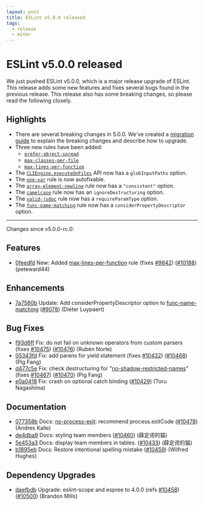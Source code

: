 ```yaml
---
layout: post
title: ESLint v5.0.0 released
tags:
  - release
  - minor
---
```

# ESLint v5.0.0 released

We just pushed ESLint v5.0.0, which is a major release upgrade of ESLint. This release adds some new features and fixes several bugs found in the previous release. This release also has some breaking changes, so please read the following closely.

## Highlights

* There are several breaking changes in 5.0.0. We've created a [migration guide](/docs/user-guide/migrating-to-5.0.0) to explain the breaking changes and describe how to upgrade.
* Three new rules have been added:
    * [`prefer-object-spread`](/docs/rules/prefer-object-spread)
    * [`max-classes-per-file`](/docs/rules/max-classes-per-file)
    * [`max-lines-per-function`](/docs/rules/max-lines-per-function)
* The [`CLIEngine.executeOnFiles`](/docs/developer-guide/nodejs-api#cliengineexecuteonfiles) API now has a `globInputPaths` option.
* The [`one-var`](/docs/rules/one-var) rule is now autofixable.
* The [`array-element-newline`](/docs/rules/array-element-newline) rule now has a `"consistent"` option.
* The [`camelcase`](/docs/rules/camelcase) rule now has an `ignoreDestructuring` option.
* The [`valid-jsdoc`](/docs/rules/valid-jsdoc) rule now has a `requireParamType` option.
* The [`func-name-matching`](/docs/rules/func-name-matching) rule now has a `considerPropertyDescriptor` option.

---

Changes since v5.0.0-rc.0:


## Features


* [0feedfd](https://github.com/eslint/eslint/commit/0feedfd) New: Added [max-lines-per-function](/docs/rules/max-lines-per-function) rule (fixes [#9842](https://github.com/eslint/eslint/issues/9842)) ([#10188](https://github.com/eslint/eslint/issues/10188)) (peteward44)




## Enhancements


* [7a7580b](https://github.com/eslint/eslint/commit/7a7580b) Update: Add considerPropertyDescriptor option to [func-name-matching](/docs/rules/func-name-matching) ([#9078](https://github.com/eslint/eslint/issues/9078)) (Dieter Luypaert)




## Bug Fixes


* [f93d6ff](https://github.com/eslint/eslint/commit/f93d6ff) Fix: do not fail on unknown operators from custom parsers (fixes [#10475](https://github.com/eslint/eslint/issues/10475)) ([#10476](https://github.com/eslint/eslint/issues/10476)) (Rubén Norte)
* [05343fd](https://github.com/eslint/eslint/commit/05343fd) Fix: add parens for yield statement (fixes [#10432](https://github.com/eslint/eslint/issues/10432)) ([#10468](https://github.com/eslint/eslint/issues/10468)) (Pig Fang)
* [d477c5e](https://github.com/eslint/eslint/commit/d477c5e) Fix: check destructuring for "[no-shadow-restricted-names](/docs/rules/no-shadow-restricted-names)" (fixes [#10467](https://github.com/eslint/eslint/issues/10467)) ([#10470](https://github.com/eslint/eslint/issues/10470)) (Pig Fang)
* [e0a0418](https://github.com/eslint/eslint/commit/e0a0418) Fix: crash on optional catch binding ([#10429](https://github.com/eslint/eslint/issues/10429)) (Toru Nagashima)




## Documentation


* [077358b](https://github.com/eslint/eslint/commit/077358b) Docs: [no-process-exit](/docs/rules/no-process-exit): recommend process.exitCode ([#10478](https://github.com/eslint/eslint/issues/10478)) (Andres Kalle)
* [de4dba9](https://github.com/eslint/eslint/commit/de4dba9) Docs: styling team members ([#10460](https://github.com/eslint/eslint/issues/10460)) (薛定谔的猫)
* [5e453a3](https://github.com/eslint/eslint/commit/5e453a3) Docs: display team members in tables. ([#10433](https://github.com/eslint/eslint/issues/10433)) (薛定谔的猫)
* [b1895eb](https://github.com/eslint/eslint/commit/b1895eb) Docs: Restore intentional spelling mistake ([#10459](https://github.com/eslint/eslint/issues/10459)) (Wilfred Hughes)




## Dependency Upgrades


* [daefbdb](https://github.com/eslint/eslint/commit/daefbdb) Upgrade: eslint-scope and espree to 4.0.0 (refs [#10458](https://github.com/eslint/eslint/issues/10458)) ([#10500](https://github.com/eslint/eslint/issues/10500)) (Brandon Mills)






